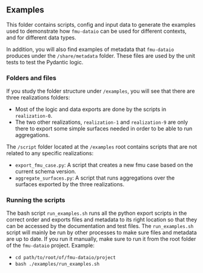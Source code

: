 ## Examples
This folder contains scripts, config and input data to generate the examples used to demonstrate
how `fmu-dataio` can be used for different contexts, and for different data types.

In addition, you will also find examples of metadata that `fmu-dataio` produces under the
`/share/metadata` folder. These files are used by the unit tests to test the Pydantic logic.

### Folders and files
If you study the folder structure under `/examples`, you will see that there are three realizations folders:
* Most of the logic and data exports are done by the scripts in `realization-0`.
* The two other realizations, `realization-1` and `realization-9` are only there to export some simple
surfaces needed in order to be able to run aggregations.

The `/script` folder located at the `/examples` root contains scripts that are not related to any
specific realizations:
* `export_fmu_case.py`: A script that creates a new fmu case based on the current schema version.
* `aggregate_surfaces.py`: A script that runs aggregations over the surfaces exported by the three realizations.

### Running the scripts
The bash script `run_examples.sh` runs all the python export scripts in the correct order and exports files
and metadata to its right location so that they can be accessed by the documentation and test files. The 
`run_examples.sh` script will mainly be run by other processes to make sure files and metadata are up to date.
If you run it manually, make sure to run it from the root folder of the `fmu-dataio` project. Example:
* `cd path/to/root/of/fmu-dataio/project`
* `bash ./examples/run_examples.sh`